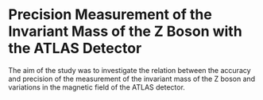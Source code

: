 # Precision Measurement of the Invariant Mass of the Z Boson with the ATLAS Detector
The aim of the study was to investigate the relation between the accuracy and precision of the measurement of the invariant mass of the Z boson and variations in the magnetic field of the ATLAS detector.
